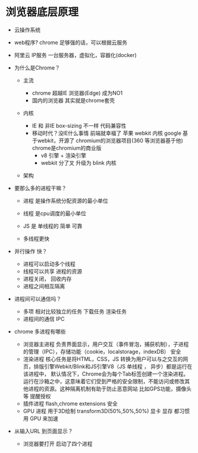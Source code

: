 # 浏览器底层原理
- 云操作系统
- web程序?
  chrome 足够强的话，可以根据云服务
- 阿里云 IP服务
  一台服务器，虚拟化，容器化(docker)

- 为什么是Chrome？
  - 主流
    - chrome 超越IE 浏览器(Edge) 成为NO1
    - 国内的浏览器 其实就是chrome套壳
  - 内核
    - IE 和 非IE box-sizing 不一样 代码兼容性
    - 移动时代？没IE什么事情 前端就幸福了
      苹果 webkit 内核
      google 基于webkit，开源了 chromium的浏览器项目(360 等浏览器基于他)
      chrome是chromium的商业版
      - v8 引擎 + 渲染引擎
      - webkit 分了叉 升级为 blink 内核
  
  - 架构
- 要那么多的进程干嘛？
  - 进程 是操作系统分配资源的最小单位
  - 线程 是cpu调度的最小单位

  - JS 是 单线程的 简单 可靠
  - 多线程更快

- 并行操作 快？
  - 进程可以启动多个线程
  - 线程可以共享 进程的资源
  - 进程关闭， 回收内存
  - 进程之间相互隔离

- 进程间可以通信吗？
  - 多项 相对比较独立的任务
  下载任务  渲染任务
  - 进程间的通信 IPC

- chrome 多进程有哪些
  - 浏览器主进程
    负责界面显示，用户交互（事件冒泡，捕获机制），子进程的管理（IPC），存储功能（cookie，localstorage，indexDB） 安全
  - 渲染进程
    核心任务是将HTML，CSS，JS 转换为用户可以与之交互的网页，排版引擎Webkit/Blink和JS引擎V8（JS 单线程 ， 异步）都是运行在该进程中，
    默认情况下，Chrome会为每个Tab标签创建一个渲染进程。 运行在沙箱之中，这意味着它们受到严格的安全限制，不能访问或修改其他进程的资源。这种隔离机制有助于防止恶意网站
    比如GPS功能，摄像头等 提醒授权
  - 插件进程
    flash,chrome extensions 安全
  - GPU 进程
    用于3D绘制 transform3D(50%,50%,50%)
    显卡 显存 都习惯用 GPU 来加速

- 从输入URL 到页面显示？
  - 浏览器要打开 启动了四个进程
